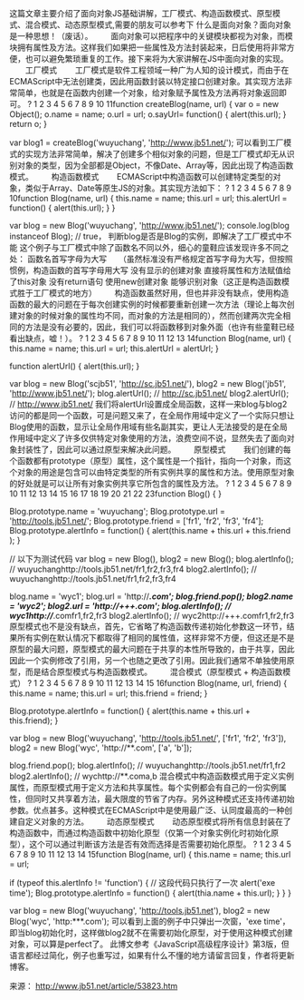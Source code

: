 这篇文章主要介绍了面向对象JS基础讲解，工厂模式、构造函数模式、原型模式、混合模式、动态原型模式,需要的朋友可以参考下
什么是面向对象？面向对象是一种思想！（废话）。
　　面向对象可以把程序中的关键模块都视为对象，而模块拥有属性及方法。这样我们如果把一些属性及方法封装起来，日后使用将非常方便，也可以避免繁琐重复的工作。接下来将为大家讲解在JS中面向对象的实现。
 　　工厂模式
　　工厂模式是软件工程领域一种广为人知的设计模式，而由于在ECMAScript中无法创建类，因此用函数封装以特定接口创建对象。其实现方法非常简单，也就是在函数内创建一个对象，给对象赋予属性及方法再将对象返回即可。
?
1
2
3
4
5
6
7
8
9
10
11function createBlog(name, url) {
 var o = new Object();
 o.name = name;
 o.url = url;
 o.sayUrl= function() {
 alert(this.url);
 }
 return o;
}

var blog1 = createBlog('wuyuchang', 'http://www.jb51.net/');
可以看到工厂模式的实现方法非常简单，解决了创建多个相似对象的问题，但是工厂模式却无从识别对象的类型，因为全部都是Object，不像Date、Array等，因此出现了构造函数模式。
　　构造函数模式
　　ECMAScript中构造函数可以创建特定类型的对象，类似于Array、Date等原生JS的对象。其实现方法如下：
?
1
2
3
4
5
6
7
8
9
10function Blog(name, url) {
 this.name = name;
 this.url = url;
 this.alertUrl = function() {
 alert(this.url);
 }
}

var blog = new Blog('wuyuchang', 'http://www.jb51.net/');
console.log(blog instanceof Blog); // true， 判断blog是否是Blog的实例，即解决了工厂模式中不能
这个例子与工厂模式中除了函数名不同以外，细心的童鞋应该发现许多不同之处：
函数名首写字母为大写　　（虽然标准没有严格规定首写字母为大写，但按照惯例，构造函数的首写字母用大写
没有显示的创建对象
直接将属性和方法赋值给了this对象
没有return语句
使用new创建对象
能够识别对象（这正是构造函数模式胜于工厂模式的地方）
　　构造函数虽然好用，但也并非没有缺点，使用构造函数的最大的问题在于每次创建实例的时候都要重新创建一次方法（理论上每次创建对象的时候对象的属性均不同，而对象的方法是相同的），然而创建两次完全相同的方法是没有必要的，因此，我们可以将函数移到对象外面（也许有些童鞋已经看出缺点，嘘！）。
?
1
2
3
4
5
6
7
8
9
10
11
12
13
14function Blog(name, url) {
 this.name = name;
 this.url = url;
 this.alertUrl = alertUrl;
}

function alertUrl() {
 alert(this.url);
}

var blog = new Blog('scjb51', 'http://sc.jb51.net/'),
 blog2 = new Blog('jb51', 'http://www.jb51.net/');
blog.alertUrl(); // http://sc.jb51.net/
blog2.alertUrl(); // http://www.jb51.net/
我们将alertUrl设置成全局函数，这样一来blog与blog2访问的都是同一个函数，可是问题又来了，在全局作用域中定义了一个实际只想让Blog使用的函数，显示让全局作用域有些名副其实，更让人无法接受的是在全局作用域中定义了许多仅供特定对象使用的方法，浪费空间不说，显然失去了面向对象封装性了，因此可以通过原型来解决此问题。
　　原型模式
　　我们创建的每个函数都有prototype（原型）属性，这个属性是一个指针，指向一个对象，而这个对象的用途是包含可以由特定类型的所有实例共享的属性和方法。使用原型对象的好处就是可以让所有对象实例共享它所包含的属性及方法。
?
1
2
3
4
5
6
7
8
9
10
11
12
13
14
15
16
17
18
19
20
21
22
23function Blog() {
}

Blog.prototype.name = 'wuyuchang';
Blog.prototype.url = 'http://tools.jb51.net/';
Blog.prototype.friend = ['fr1', 'fr2', 'fr3', 'fr4'];
Blog.prototype.alertInfo = function() {
 alert(this.name + this.url + this.friend );
}

// 以下为测试代码
var blog = new Blog(),
 blog2 = new Blog();
blog.alertInfo(); // wuyuchanghttp://tools.jb51.net/fr1,fr2,fr3,fr4
blog2.alertInfo(); // wuyuchanghttp://tools.jb51.net/fr1,fr2,fr3,fr4

blog.name = 'wyc1';
blog.url = 'http://***.com';
blog.friend.pop();
blog2.name = 'wyc2';
blog2.url = 'http://+++.com';
blog.alertInfo(); // wyc1http://***.comfr1,fr2,fr3
blog2.alertInfo(); // wyc2http://+++.comfr1,fr2,fr3
原型模式也不是没有缺点，首先，它省略了构造函数传递初始化参数这一环节，结果所有实例在默认情况下都取得了相同的属性值，这样非常不方便，但这还是不是原型的最大问题，原型模式的最大问题在于共享的本性所导致的，由于共享，因此因此一个实例修改了引用，另一个也随之更改了引用。因此我们通常不单独使用原型，而是结合原型模式与构造函数模式。
　　混合模式（原型模式 + 构造函数模式）
?
1
2
3
4
5
6
7
8
9
10
11
12
13
14
15
16function Blog(name, url, friend) {
 this.name = name;
 this.url = url;
 this.friend = friend;
}

Blog.prototype.alertInfo = function() {
 alert(this.name + this.url + this.friend);
}

var blog = new Blog('wuyuchang', 'http://tools.jb51.net/', ['fr1', 'fr2', 'fr3']),
 blog2 = new Blog('wyc', 'http://**.com', ['a', 'b']);

blog.friend.pop();
blog.alertInfo(); // wuyuchanghttp://tools.jb51.net/fr1,fr2
blog2.alertInfo(); // wychttp://**.coma,b
混合模式中构造函数模式用于定义实例属性，而原型模式用于定义方法和共享属性。每个实例都会有自己的一份实例属性，但同时又共享着方法，最大限度的节省了内存。另外这种模式还支持传递初始参数。优点甚多。这种模式在ECMAScript中是使用最广泛、认同度最高的一种创建自定义对象的方法。
　　动态原型模式
　　动态原型模式将所有信息封装在了构造函数中，而通过构造函数中初始化原型（仅第一个对象实例化时初始化原型），这个可以通过判断该方法是否有效而选择是否需要初始化原型。
?
1
2
3
4
5
6
7
8
9
10
11
12
13
14
15function Blog(name, url) {
 this.name = name;
 this.url = url;

 if (typeof this.alertInfo != 'function') {
 // 这段代码只执行了一次
 alert('exe time');
 Blog.prototype.alertInfo = function() {
 alert(thia.name + this.url);
 }
 }
}

var blog = new Blog('wuyuchang', 'http://tools.jb51.net'),
 blog2 = new Blog('wyc', 'http:***.com');
可以看到上面的例子中只弹出一次窗，'exe time'，即当blog初始化时，这样做blog2就不在需要初始化原型，对于使用这种模式创建对象，可以算是perfect了。
此博文参考《JavaScript高级程序设计》第3版，但语言都经过简化，例子也重写过，如果有什么不懂的地方请留言回复，作者将更新博客。

来源： <http://www.jb51.net/article/53823.htm>
 
